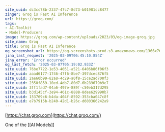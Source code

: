 ```yaml
---
site_uuid: dc3cc78b-2337-47c7-8d73-b01981cc8477
zinger: Groq is Fast AI Inference
url: https://groq.com/
tags:
- AI-Toolkit
- Model-Producers
image: https://groq.com/wp-content/uploads/2023/03/og-image-groq.jpg
site_name: Groq
title: Groq is Fast AI Inference
og_screenshot_url: https://og-screenshots-prod.s3.amazonaws.com/1366x768/80/false/7a536c4a7b6faf0c9b52cba239432629c3758985c167add98ce1b1c770c73e86.jpeg
jina_last_request: '2025-03-09T06:45:10.854Z'
jina_error: 'Error occurred'
og_last_fetch: '2025-03-07T05:19:02.933Z'
site_uuid: 76be7722-1e53-4051-a521-6406b86f06f3
site_uuid: aaad6177-1746-47f6-8be7-397dcec876f5
site_uuid: 2ae60b99-82a8-4c29-a0f8-15ce2ad700f3
site_uuid: 2350f859-10ed-4db7-80d7-6b289679b9e7
site_uuid: 3ff1fad7-04a6-497e-889f-c50eb317d295
site_uuid: b3d145cf-3e94-461c-8888-8dee629990b7
site_uuid: 153769c6-b4da-404f-8592-353cba047c8f
site_uuid: e7b7915b-b240-42d1-b26c-d600366242a9
---
```


[https://chat.groq.com](https://chat.groq.com/)

One of the [[AI Models]]

